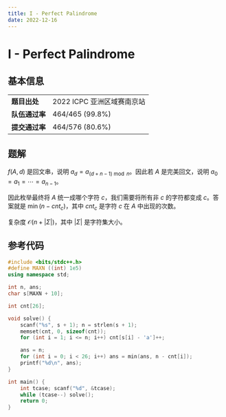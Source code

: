 ```yaml
---
title: I - Perfect Palindrome
date: 2022-12-16
---
```


# I - Perfect Palindrome

## 基本信息

<table>
<tr>
<td><b>题目出处</b></td><td>2022 ICPC 亚洲区域赛南京站</td>
</tr>
<tr>
<td><b>队伍通过率</b></td><td>464/465 (99.8%)</td>
</tr>
<tr>
<td><b>提交通过率</b></td><td>464/576 (80.6%)</td>
</tr>
</table>

## 题解

$f(A, d)$ 是回文串，说明 $a_d = a_{(d + n - 1) \bmod n}$。因此若 $A$ 是完美回文，说明 $a_0 = a_1 = \cdots = a_{n - 1}$。

因此枚举最终将 $A$ 统一成哪个字符 $c$，我们需要将所有非 $c$ 的字符都变成 $c$。答案就是 $\min(n - cnt_c)$，其中 $cnt_c$ 是字符 $c$ 在 $A$ 中出现的次数。

复杂度 $\mathcal{O}(n + |\Sigma|)$，其中 $|\Sigma|$ 是字符集大小。

## 参考代码

```c++ linenums="1"
#include <bits/stdc++.h>
#define MAXN ((int) 1e5)
using namespace std;

int n, ans;
char s[MAXN + 10];

int cnt[26];

void solve() {
    scanf("%s", s + 1); n = strlen(s + 1);
    memset(cnt, 0, sizeof(cnt));
    for (int i = 1; i <= n; i++) cnt[s[i] - 'a']++;

    ans = n;
    for (int i = 0; i < 26; i++) ans = min(ans, n - cnt[i]);
    printf("%d\n", ans);
}

int main() {
    int tcase; scanf("%d", &tcase);
    while (tcase--) solve();
    return 0;
}
```
